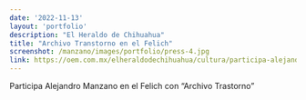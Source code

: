 ```yaml
---
date: '2022-11-13'
layout: 'portfolio'
description: "El Heraldo de Chihuahua"
title: "Archivo Transtorno en el Felich"
screenshot: /manzano/images/portfolio/press-4.jpg
link: https://oem.com.mx/elheraldodechihuahua/cultura/participa-alejandro-manzano-en-el-felich-con-archivo-trastorno-14406101
---
```


Participa Alejandro Manzano en el Felich con “Archivo Trastorno”
